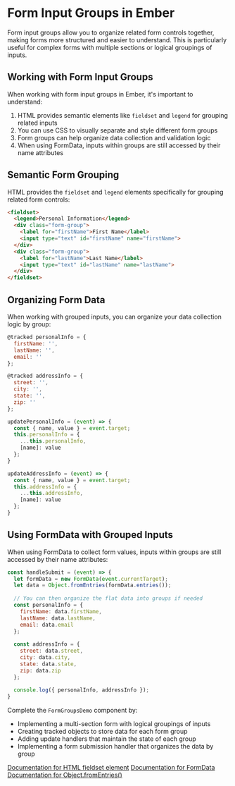 # Form Input Groups in Ember

Form input groups allow you to organize related form controls together, making forms more structured and easier to understand. This is particularly useful for complex forms with multiple sections or logical groupings of inputs.

## Working with Form Input Groups

When working with form input groups in Ember, it's important to understand:

1. HTML provides semantic elements like `fieldset` and `legend` for grouping related inputs
2. You can use CSS to visually separate and style different form groups
3. Form groups can help organize data collection and validation logic
4. When using FormData, inputs within groups are still accessed by their name attributes

## Semantic Form Grouping

HTML provides the `fieldset` and `legend` elements specifically for grouping related form controls:

```html
<fieldset>
  <legend>Personal Information</legend>
  <div class="form-group">
    <label for="firstName">First Name</label>
    <input type="text" id="firstName" name="firstName">
  </div>
  <div class="form-group">
    <label for="lastName">Last Name</label>
    <input type="text" id="lastName" name="lastName">
  </div>
</fieldset>
```

## Organizing Form Data

When working with grouped inputs, you can organize your data collection logic by group:

```js
@tracked personalInfo = {
  firstName: '',
  lastName: '',
  email: ''
};

@tracked addressInfo = {
  street: '',
  city: '',
  state: '',
  zip: ''
};

updatePersonalInfo = (event) => {
  const { name, value } = event.target;
  this.personalInfo = {
    ...this.personalInfo,
    [name]: value
  };
}

updateAddressInfo = (event) => {
  const { name, value } = event.target;
  this.addressInfo = {
    ...this.addressInfo,
    [name]: value
  };
}
```

## Using FormData with Grouped Inputs

When using FormData to collect form values, inputs within groups are still accessed by their name attributes:

```js
const handleSubmit = (event) => {
  let formData = new FormData(event.currentTarget);
  let data = Object.fromEntries(formData.entries());
  
  // You can then organize the flat data into groups if needed
  const personalInfo = {
    firstName: data.firstName,
    lastName: data.lastName,
    email: data.email
  };
  
  const addressInfo = {
    street: data.street,
    city: data.city,
    state: data.state,
    zip: data.zip
  };
  
  console.log({ personalInfo, addressInfo });
}
```

<p class="call-to-play">
  Complete the <code>FormGroupsDemo</code> component by:
  <ul>
    <li>Implementing a multi-section form with logical groupings of inputs</li>
    <li>Creating tracked objects to store data for each form group</li>
    <li>Adding update handlers that maintain the state of each group</li>
    <li>Implementing a form submission handler that organizes the data by group</li>
  </ul>
</p>

[Documentation for HTML fieldset element][mdn-fieldset]
[Documentation for FormData][mdn-formdata]
[Documentation for Object.fromEntries()][mdn-object-fromentries]

[mdn-fieldset]: https://developer.mozilla.org/en-US/docs/Web/HTML/Element/fieldset
[mdn-formdata]: https://developer.mozilla.org/en-US/docs/Web/API/FormData
[mdn-object-fromentries]: https://developer.mozilla.org/en-US/docs/Web/JavaScript/Reference/Global_Objects/Object/fromEntries
